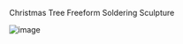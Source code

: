 Christmas Tree Freeform Soldering Sculpture

![image](https://user-images.githubusercontent.com/47333175/150313877-cec14f19-3b52-4787-bbb6-9736dd2d83e0.png)
